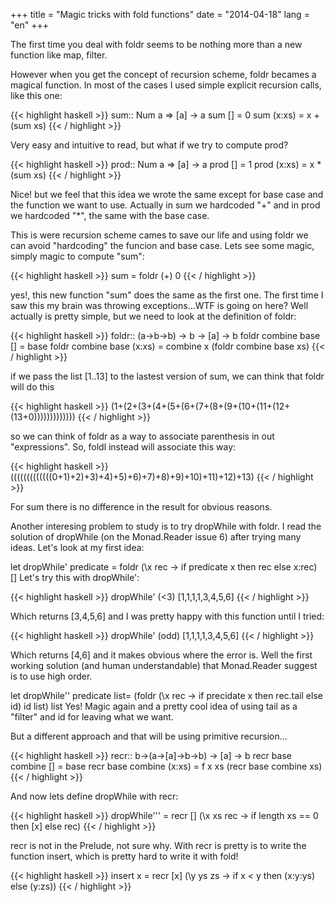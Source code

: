 +++
title = "Magic tricks with fold functions"
date = "2014-04-18"
lang = "en"
+++


The first time you deal with foldr seems to be nothing more than a new function like map, filter.

However when you get the concept of recursion scheme, foldr becames a magical function.
In most of the cases I used simple explicit recursion calls, like this one:

{{< highlight haskell >}}
sum:: Num a => [a] -> a
sum [] = 0
sum (x:xs) = x + (sum xs)
{{< / highlight >}}

Very easy and intuitive to read, but what if we try to compute prod?

{{< highlight haskell >}}
prod:: Num a => [a] -> a
prod [] = 1
prod (x:xs) = x * (sum xs)
{{< / highlight >}}

Nice! but we feel that this idea we wrote the same except for base case and the function we want to use. Actually in sum we hardcoded "+" and in prod we hardcoded "*", the same with the base case.

This is were recursion scheme cames to save our life and using foldr we can avoid "hardcoding" the funcion and base case. Lets see some magic, simply magic to compute "sum":

{{< highlight haskell >}}
sum = foldr (+) 0
{{< / highlight >}}

yes!, this new function "sum" does the same as the first one. The first time I saw this my brain was throwing exceptions...WTF is going on here? Well actually is pretty simple, but we need to look at the definition of foldr:

{{< highlight haskell >}}
foldr:: (a->b->b) -> b -> [a] -> b
foldr combine base [] = base
foldr combine base (x:xs) = combine x (foldr combine base xs)
{{< / highlight >}}

if we pass the list [1..13] to the lastest version of sum, we can think that foldr will do this

{{< highlight haskell >}}
  (1+(2+(3+(4+(5+(6+(7+(8+(9+(10+(11+(12+(13+0)))))))))))))
{{< / highlight >}}

so we can think of foldr as a way to associate parenthesis in out "expressions". So, foldl instead will associate this way:

{{< highlight haskell >}}
  (((((((((((((0+1)+2)+3)+4)+5)+6)+7)+8)+9)+10)+11)+12)+13)
{{< / highlight >}}

For sum there is no difference in the result for obvious reasons.

Another interesing problem to study is to try dropWhile with foldr. I read the solution of dropWhile (on the Monad.Reader issue 6) after trying many ideas. Let's look at my first idea:

let dropWhile' predicate = foldr (\x rec -> if predicate x then rec else x:rec) []
Let's try this with dropWhile':

{{< highlight haskell >}}
dropWhile' (<3) [1,1,1,1,3,4,5,6]
{{< / highlight >}}

Which returns [3,4,5,6] and I was pretty happy with this function until I tried:

{{< highlight haskell >}}
dropWhile' (odd) [1,1,1,1,3,4,5,6]
{{< / highlight >}}

Which returns [4,6] and it makes obvious where the error is. Well the first working solution (and human understandable) that Monad.Reader suggest is to use high order.

let dropWhile'' predicate list= (foldr (\x rec -> if precidate x then rec.tail else id) id list) list
Yes! Magic again and a pretty cool idea of using tail as a "filter" and id for leaving what we want.

But a different approach and that will be using primitive recursion...

{{< highlight haskell >}}
recr:: b->(a->[a]->b->b) -> [a] -> b
recr base combine [] = base
recr base combine (x:xs) = f x xs (recr base combine xs)
{{< / highlight >}}

And now lets define dropWhile with recr:

{{< highlight haskell >}}
dropWhile''' = recr [] (\x xs rec -> if length xs == 0 then [x] else rec)
{{< / highlight >}}

recr is not in the Prelude, not sure why. With recr is pretty is to write the function insert, which is pretty hard to write it with fold!

{{< highlight haskell >}}
insert x = recr [x] (\y ys zs -> if x < y then (x:y:ys) else (y:zs))
{{< / highlight >}}